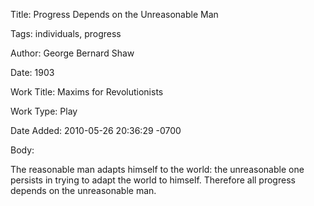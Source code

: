 Title:  Progress Depends on the Unreasonable Man

Tags:   individuals, progress

Author: George Bernard Shaw

Date:   1903

Work Title: Maxims for Revolutionists

Work Type: Play

Date Added: 2010-05-26 20:36:29 -0700

Body: 

The reasonable man adapts himself to the world: the unreasonable one persists in trying to adapt the world to himself. Therefore all progress depends on the unreasonable man.

